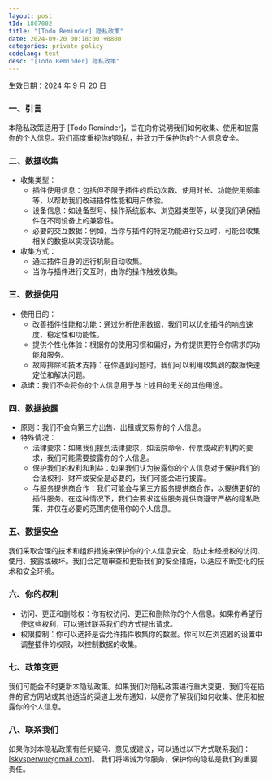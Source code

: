 ```yaml
---
layout: post
tId: 1807002
title: "[Todo Reminder] 隐私政策"
date: 2024-09-20 00:18:00 +0800
categories: private policy
codelang: text
desc: "[Todo Reminder] 隐私政策"
---
```

生效日期：2024 年 9 月 20 日
### 一、引言
本隐私政策适用于 [Todo Reminder]，旨在向你说明我们如何收集、使用和披露你的个人信息。我们高度重视你的隐私，并致力于保护你的个人信息安全。
### 二、数据收集
* 收集类型：
  * 插件使用信息：包括但不限于插件的启动次数、使用时长、功能使用频率等，以帮助我们改进插件性能和用户体验。
  * 设备信息：如设备型号、操作系统版本、浏览器类型等，以便我们确保插件在不同设备上的兼容性。
  * 必要的交互数据：例如，当你与插件的特定功能进行交互时，可能会收集相关的数据以实现该功能。
* 收集方式：
  * 通过插件自身的运行机制自动收集。
  * 当你与插件进行交互时，由你的操作触发收集。
### 三、数据使用
* 使用目的：
  * 改善插件性能和功能：通过分析使用数据，我们可以优化插件的响应速度、稳定性和功能性。
  * 提供个性化体验：根据你的使用习惯和偏好，为你提供更符合你需求的功能和服务。
  * 故障排除和技术支持：在你遇到问题时，我们可以利用收集到的数据快速定位和解决问题。
* 承诺：我们不会将你的个人信息用于与上述目的无关的其他用途。
### 四、数据披露
* 原则：我们不会向第三方出售、出租或交易你的个人信息。
* 特殊情况：
  * 法律要求：如果我们接到法律要求，如法院命令、传票或政府机构的要求，我们可能需要披露你的个人信息。
  * 保护我们的权利和利益：如果我们认为披露你的个人信息对于保护我们的合法权利、财产或安全是必要的，我们可能会进行披露。
  * 与服务提供商合作：我们可能会与第三方服务提供商合作，以提供更好的插件服务。在这种情况下，我们会要求这些服务提供商遵守严格的隐私政策，并仅在必要的范围内使用你的个人信息。
### 五、数据安全
我们采取合理的技术和组织措施来保护你的个人信息安全，防止未经授权的访问、使用、披露或破坏。我们会定期审查和更新我们的安全措施，以适应不断变化的技术和安全环境。
### 六、你的权利
* 访问、更正和删除权：你有权访问、更正和删除你的个人信息。如果你希望行使这些权利，可以通过联系我们的方式提出请求。
* 权限控制：你可以选择是否允许插件收集你的数据。你可以在浏览器的设置中调整插件的权限，以控制数据的收集。
### 七、政策变更
我们可能会不时更新本隐私政策。如果我们对隐私政策进行重大变更，我们将在插件的官方网站或其他适当的渠道上发布通知，以便你了解我们如何收集、使用和披露你的个人信息。
### 八、联系我们
如果你对本隐私政策有任何疑问、意见或建议，可以通过以下方式联系我们：[skysperwu@gmail.com]。
我们将竭诚为你服务，保护你的隐私是我们的重要责任。